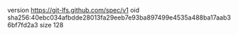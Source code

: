 version https://git-lfs.github.com/spec/v1
oid sha256:40ebc034afbdde28013fa29eeb7e93ba897499e4535a488ba17aab36bf7fd2a3
size 128
